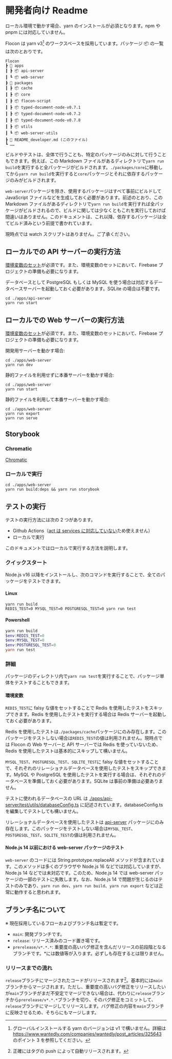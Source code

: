 # 開発者向け Readme

ローカル環境で動かす場合、yarn のインストールが必須となります。npm や pnpm には対応していません。

Flocon は yarn v3[^1] のワークスペースを採用しています。パッケージ 📦 の一覧は次のとおりです。

```
Flocon
┣ 📂 apps
┃ ┣ 📦 api-server
┃ ┗ 📦 web-server
┣ 📂 packages
┃ ┣ 📦 cache
┃ ┣ 📦 core
┃ ┣ 📦 flocon-script
┃ ┣ 📦 typed-document-node-v0.7.1
┃ ┣ 📦 typed-document-node-v0.7.2
┃ ┣ 📦 typed-document-node-v0.7.8
┃ ┣ 📦 utils
┃ ┗ 📦 web-server-utils
┣ 📄 README_developer.md (このファイル)
┗ ……
```

ビルドやテストは、全体で行うことも、特定のパッケージのみに対して行うこともできます。例えば、この Markdown ファイルがあるディレクトリで`yarn run build`を実行すると全パッケージがビルドされます。`./packages/core`に移動してから`yarn run build`を実行すると`core`パッケージとそれに依存するパッケージのみがビルドされます。

`web-server`パッケージを除き、使用するパッケージはすべて事前にビルドして JavaScript ファイルなどを生成しておく必要があります。前述のとおり、この Markdown ファイルがあるディレクトリで`yarn run build`を実行すれば全パッケージがビルドされるので、ビルドに関しては少なくともこれを実行しておけば間違いはありません。このドキュメントは、これ以降、依存するパッケージは全てビルド済みという前提で書かれています。

現時点では watch スクリプトはありません。ご了承ください。

## ローカルでの API サーバーの実行方法

[環境変数のセット](https://flocon.app/docs/server/details/api-server/vars)が必須です。また、環境変数のセットにおいて、Firebase プロジェクトの準備も必要になります。

データベースとして PostgreSQL もしくは MySQL を使う場合は対応するデータベースサーバーを起動しておく必要があります。SQLite の場合は不要です。

```console
cd ./apps/api-server
yarn run start
```

## ローカルでの Web サーバーの実行方法

[環境変数のセット](https://flocon.app/docs/server/details/web-server/vars)が必須です。また、環境変数のセットにおいて、Firebase プロジェクトの準備も必要になります。

開発用サーバーを動かす場合:

```console
cd ./apps/web-server
yarn run dev
```

静的ファイルを利用せずに本番サーバーを動かす場合:

```console
cd ./apps/web-server
yarn run start
```

静的ファイルを利用して本番サーバーを動かす場合:

```console
cd ./apps/web-server
yarn run export
yarn run serve
```

## Storybook

### Chromatic

[Chromatic](https://www.chromatic.com/builds?appId=6295927dd01382004606db92)

### ローカルで実行

```console
cd ./apps/web-server
yarn run build:deps && yarn run storybook
```

## テストの実行

テストの実行方法には次の 2 つがあります。

-   Github Actions（[act は services に対応していない](https://github.com/nektos/act/issues/173)ため使えません）
-   ローカルで実行

このドキュメントではローカルで実行する方法を説明します。

### クイックスタート

Node.js v16 以降をインストールし、次のコマンドを実行することで、全てのパッケージをテストできます。

#### Linux

```console
yarn run build
REDIS_TEST=0 MYSQL_TEST=0 POSTGRESQL_TEST=0 yarn run test
```

#### Powershell

```powershell
yarn run build
$env:REDIS_TEST=0
$env:MYSQL_TEST=0
$env:POSTGRESQL_TEST=0
yarn run test
```

### 詳細

パッケージのディレクトリ内で`yarn run test`を実行することで、パッケージ単体をテストすることもできます。

#### 環境変数

`REDIS_TEST`に falsy な値をセットすることで Redis を使用したテストをスキップできます。Redis を使用したテストを実行する場合は Redis サーバーを起動しておく必要があります。

Redis を使用したテストは`./packages/cache`パッケージにのみ存在します。このパッケージをテストしない場合は`REDIS_TEST`の値は利用されません。現時点では Flocon の Web サーバーと API サーバーでは Redis を使っていないため、Redis を使用したテストは基本的にスキップして構いません。

`MYSQL_TEST`、`POSTGRESQL_TEST`、`SQLITE_TEST`に falsy な値をセットすることで、それぞれのリレーショナルデータベースを使用したテストをスキップできます。MySQL や PostgreSQL を使用したテストを実行する場合は、それぞれのデータベースを準備しておく必要があります。SQLite は事前の準備は必要ありません。

テストに使われるデータベースの URL は [./apps/api-server/test/utils/databaseConfig.ts](./apps/api-server/test/utils/databaseConfig.ts) に記述されています。databaseConfig.ts を編集してテストしても構いません。

リレーショナルデータベースを使用したテストは [api-server](./apps/api-server) パッケージにのみ存在します。このパッケージをテストしない場合は`MYSQL_TEST`、`POSTGRESQL_TEST`、`SQLITE_TEST`の値は利用されません。

#### Node.js 14 以前における web-server パッケージのテスト

`web-server` のコードには String.prototype.replaceAll メソッドが含まれています。このメソッドは多くのブラウザや Node.js 16 などでは対応していますが、Node.js 14 などでは未対応です。このため、Node.js 14 では web-server パッケージの一部のテストに失敗します。なお、Node.js 14 で問題が生じるのはテストのみであり、`yarn run dev`、`yarn run build`、`yarn run export` などは正常に動作すると思われます。

## ブランチ名について

※ 現在採用しているフローおよびブランチ名は暫定です。

-   `main`: 開発ブランチです。
-   `release`: リリース済みのコード置き場です。
-   `prerelease/v*.*.*`: 重要度の高いバグ修正を含んだリリースの前段階となるブランチです。\*には数値等が入ります。必ずしも存在するとは限りません。

### リリースまでの流れ

`release`ブランチにマージされたコードがリリースされます[^2]。基本的には`main`ブランチからマージされます。ただし、重要度の高いバグ修正をリリースしたいが`main`ブランチがまだ不安定でマージできない場合は、代わりに`release`ブランチから`prerelease/v*.*.*`ブランチを切り、そのバグ修正をコミットして、`release`ブランチにマージしてリリースします。バグ修正の内容を`main`ブランチに反映させるため、そちらにもマージします。

[^1]: グローバルインストールする yarn のバージョンは v1 で構いません。詳細は <https://www.wantedly.com/companies/wantedly/post_articles/325643> のポイント 3 を参照してください。
[^2]: 正確にはタグの push によって自動リリースされます。
